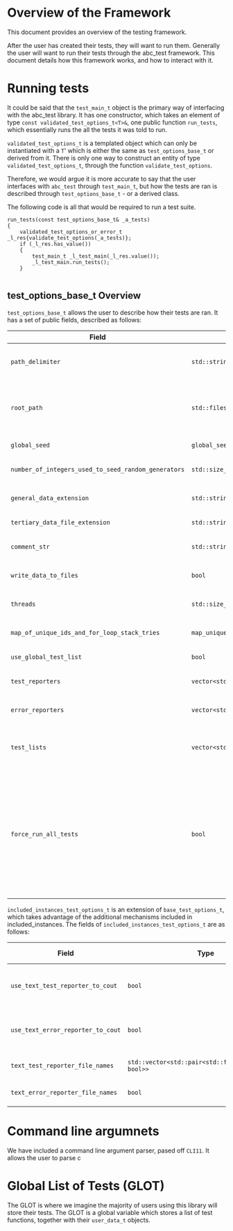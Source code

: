 # Overview of the Framework

This document provides an overview of the testing framework.

After the user has created their tests, they will want to run them. Generally the user will want to run their tests through the abc_test framework. This document details how this framework works, and how to interact with it.

# Running tests

It could be said that the ```test_main_t``` object is the primary way of interfacing with the abc_test library. It has one constructor, which takes an element of type ```const validated_test_options_t<T>&```, one public function ```run_tests```, which essentially runs the all the tests it was told to run.

`validated_test_options_t` is a templated object which can only be instantiated with a ```T```' which is either the same as ```test_options_base_t``` or derived from it. There is only one way to construct an entity of type ```validated_test_options_t```, through the function ```validate_test_options```.

Therefore, we would argue it is more accurate to say that the user interfaces with ```abc_test``` through ```test_main_t```, but how the tests are ran is described through ```test_options_base_t``` - or a derived class.

The following code is all that would be required to run a test suite.

```
run_tests(const test_options_base_t& _a_tests)
{
    validated_test_options_or_error_t _l_res{validate_test_options(_a_tests)};
	if (_l_res.has_value())
	{
	    test_main_t _l_test_main(_l_res.value());
		_l_test_main.run_tests();
	}
	
```

## test_options_base_t Overview

`test_options_base_t` allows the user to describe how their tests are ran. It has a set of public fields, described as follows:

| Field | Type | Default value | Description |
| --- | --- | --- | --- |
| ```path_delimiter``` | ```std::string_view``` | ```"::"``` | This is the ```string``` used to separate a test's ```path``` into its separate components. See XXX for more information regarding this. **Should not be an empty string.** |
| ```root_path``` | ```std::filesystem::path``` | ```std::filesystem::current_path()``` | ```abc_test``` has the ability to write files. Unless explicitly stated, it is assumed relative filenames are given by the user. It is assumed relative filenames have ```root_path``` as their root. **The root_path should exist before the test is ran**. |
| `global_seed` | `global_seed_t` | `global_seed_t()` | The global seed for this run of `abc_test`. See XXX for more information regarding this. |
| `number_of_integers_used_to_seed_random_generators` | `std::size_t` | `100` | The number of integers used to seed other random seeds in this run of `abc_test`. See XXX for more information regarding this. |
| `general_data_extension` | `std::string` | `"dg"` | The data extension used for general data files. See XXX for more information regarding this. |
| `tertiary_data_file_extension` | `std::string` | `"td"` | The data extension used for tertiary data files. See XXX for more information regarding this. |
| `comment_str` | `std::string` | `"#"` | The prefix string used to denote a comment line when reading files for this run of `abc_test`. |
| `write_data_to_files` | `bool` | `true` | Denotes whether this run of `abc_test` will write any data to files. This is a quick way to turn off all file writing. |
| `threads` | `std::size_t` | `std::thread::hardware_concurrency()` | The total number of threads made available to the system when running tests. See XXX for more information regarding this. |
| `map_of_unique_ids_and_for_loop_stack_tries` | `map_unique_id_to_tdg_collection_stack_trie_t` | `Default constructor` | The repetition map used with this run of `abc_test` See XXX for more information regarding this. |
| `use_global_test_list` | `bool` | `true` | Whether to use the GLOT as a source of tests when beginning this run of `abc_test`. |
| `test_reporters` | `vector<std::shared_ptr<test_reporter_t>>` | `Default constructor` | The set of `test_reporter_t` entities used to process test results. See XXX for more information. |
| `error_reporters` | `vector<std::shared_ptr<error_reporter_t>>` | `Default constructor` | The set of `error_reporter_t` entities used to process test errors. See XXX for more information. |
| `test_lists` | `vector<std::test_list_t>` | `Default constructor` | The set of `test_list_t` objects which are used with this run of `abc_test`. This is separate to the GLOT. Using this allows the user to programmatically interface with `abc_test'. |
| `force_run_all_tests` | `bool` | `false` | Usually whether tests are ran depends on the value in map_of_unique_ids_and_for_loop_stack_tries. By setting this to true, `abc_test` will run all tests; if the test has no entry in `map_of_unique_ids_and_for_loop_stack_tries` then the test is ran normally, and with that entry if there is an entry in `map_of_unique_ids_and_for_loop_stack_tries`. If set to false, if `map_of_unique_ids_and_for_loop_stack_tries` has no entries all tests are ran normally. If `map_of_unique_ids_and_for_loop_stack_tries` has any entries, only those tests with entries are ran. |

`included_instances_test_options_t` is an extension of `base_test_options_t`, which takes advantage of the additional mechanisms included in included_instances. The fields of `included_instances_test_options_t` are as follows:

| Field | Type | Default value | Description |
| --- | --- | --- | --- |
| `use_text_test_reporter_to_cout` | `bool` | `true` | If `true`, adds a `text_test_reporter_t` entity to the list of `test_reporters` that prints to `std::cout`. |
| `use_text_error_reporter_to_cout` | `bool` | `true` | If `true`, adds a `text_error_reporter_t` entity to the list of `test_errors` that prints to `std::cout`. |
| `text_test_reporter_file_names` | `std::vector<std::pair<std::filesystem::path, bool>>` | `Default constructor` | For each pair, adds a `text_test_reporter_t` to `test_reporters` |
| `text_error_reporter_file_names` | `bool` | `true` | For each pair, adds a `text_error_reporter_t` to `test_errors` |

# Command line argumnets

We have included a command line argument parser, pased off `CLI11`. It allows the user to parse c

# Global List of Tests (GLOT)

The GLOT is where we imagine the majority of users using this library will store their tests. The GLOT is a global variable which stores a list of test functions, together with their ```user_data_t``` objects.